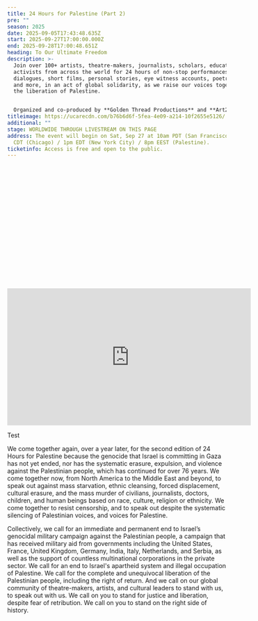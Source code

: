 ```yaml
---
title: 24 Hours for Palestine (Part 2)
pre: ""
season: 2025
date: 2025-09-05T17:43:48.635Z
start: 2025-09-27T17:00:00.000Z
end: 2025-09-28T17:00:48.651Z
heading: To Our Ultimate Freedom
description: >-
  Join over 100+ artists, theatre-makers, journalists, scholars, educators, and
  activists from across the world for 24 hours of non-stop performances, panels,
  dialogues, short films, personal stories, eye witness accounts, poetry, music,
  and more, in an act of global solidarity, as we raise our voices together for
  the liberation of Palestine.


  Organized and co-produced by **Golden Thread Productions** and **Art2Action**, in partnership with The Arab American National Museum, Ashtar Theatre, Aviva Arts, Decolonial Dharma, Donkeysaddle Projects, Dunya Productions, The Freedom Theatre, Meem Collective, New Arab American Theater Works, Noor Theatre, The Palestine Institute for Public Diplomacy (PIPD), and Zoukak Theatre Company.
titleimage: https://ucarecdn.com/b76b6d6f-5fea-4e09-a214-10f2655e5126/
additional: ""
stage: WORLDWIDE THROUGH LIVESTREAM ON THIS PAGE
address: The event will begin on Sat, Sep 27 at 10am PDT (San Francisco) / 12pm
  CDT (Chicago) / 1pm EDT (New York City) / 8pm EEST (Palestine).
ticketinfo: Access is free and open to the public.
---
```

<div style="position: relative; padding-top: 56.25%;"><iframe title="24 Hours for Palestine" width="560" height="315" src="https://peertube-us.howlround.com/videos/embed/f68UxPwarnNugfBnTA7rJ5" frameborder="0" allowfullscreen="" sandbox="allow-same-origin allow-scripts allow-popups allow-forms"></iframe></div>

Test

We come together again, over a year later, for the second edition of 24 Hours for Palestine because the genocide that Israel is committing in Gaza has not yet ended, nor has the systematic erasure, expulsion, and violence against the Palestinian people, which has continued for over 76 years. We come together now, from North America to the Middle East and beyond, to speak out against mass starvation, ethnic cleansing, forced displacement, cultural erasure, and the mass murder of civilians, journalists, doctors, children, and human beings based on race, culture, religion or ethnicity. We come together to resist censorship, and to speak out despite the systematic silencing of Palestinian voices, and voices for Palestine. 

Collectively, we call for an immediate and permanent end to Israel’s genocidal military campaign against the Palestinian people, a campaign that has received military aid from governments including the United States, France, United Kingdom, Germany, India, Italy, Netherlands, and Serbia, as well as the support of countless multinational corporations in the private sector. We call for an end to Israel's apartheid system and illegal occupation of Palestine. We call for the complete and unequivocal liberation of the Palestinian people, including the right of return. And we call on our global community of theatre-makers, artists, and cultural leaders to stand with us, to speak out with us. We call on you to stand for justice and liberation, despite fear of retribution. We call on you to stand on the right side of history.